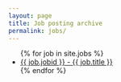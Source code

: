 ```yaml
---
layout: page
title: Job posting archive
permalink: jobs/
---
```



<ul class="jobs">
  {% for job in site.jobs %}
    <li><a href="{{ job.url }}">{{ job.jobid }} - {{ job.title }}</a></li>
  {% endfor %}
</ul>

